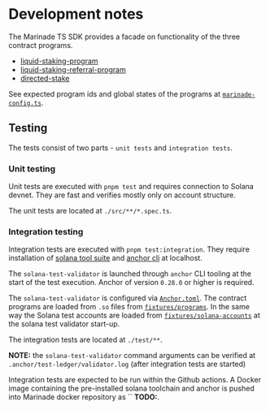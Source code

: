 # Development notes

The Marinade TS SDK provides a facade on functionality of the three contract programs.

* [liquid-staking-program](https://github.com/marinade-finance/liquid-staking-program)
* [liquid-staking-referral-program](https://github.com/marinade-finance/liquid-staking-referral-program)
* [directed-stake](https://github.com/marinade-finance/directed-stake)

See expected program ids and global states of the programs at
[`marinade-config.ts`](./src/config/marinade-config.ts).

## Testing

The tests consist of two parts - `unit tests` and `integration tests`.

### Unit testing

Unit tests are executed with `pnpm test` and requires connection to Solana devnet.
They are fast and verifies mostly only on account structure.

The unit tests are located at `./src/**/*.spec.ts`.

### Integration testing

Integration tests are executed with `pnpm test:integration`.
They require installation of
[solana tool suite](https://docs.solana.com/cli/install-solana-cli-tools) and [anchor cli](https://www.anchor-lang.com/docs/installation)
at localhost.

The `solana-test-validator` is launched through `anchor` CLI tooling at the start of the test execution.
Anchor of version `0.28.0` or higher is required.

The `solana-test-validator` is configured via [`Anchor.toml`](./Anchor.toml).
The contract programs are loaded from `.so` files from [`fixtures/programs`](./fixtures/programs/).
In the same way the Solana test accounts are loaded from [`fixtures/solana-accounts`](./fixtures/solana-accounts/)
at the solana test validator start-up.

The integration tests are located at `./test/**`.

**NOTE:** the `solana-test-validator` command arguments can be verified at `.anchor/test-ledger/validator.log`
          (after integration tests are started)

Integration tests are expected to be run within the Github actions.
A Docker image containing the pre-installed solana toolchain and anchor
is pushed into Marinade docker repository as `` **TODO:**.
